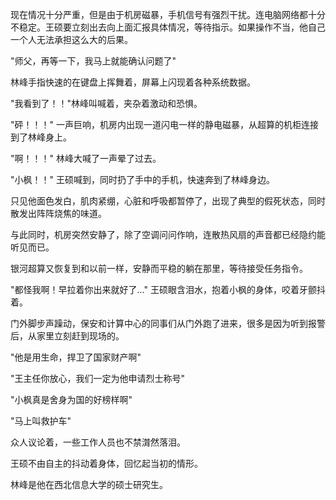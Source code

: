 
现在情况十分严重，但是由于机房磁暴，手机信号有强烈干扰。连电脑网络都十分不稳定。王硕要立刻出去向上面汇报具体情况，等待指示。如果操作不当，他自己一个人无法承担这么大的后果。

"师父，再等一下，我马上就能确认问题了"

林峰手指快速的在键盘上挥舞着，屏幕上闪现着各种系统数据。

"我看到了！！"林峰叫喊着，夹杂着激动和恐惧。

"砰！！！" 一声巨响，机房内出现一道闪电一样的静电磁暴，从超算的机柜连接到了林峰身上。

"啊！！！" 林峰大喊了一声晕了过去。

"小枫！！" 王硕喊到，同时扔了手中的手机，快速奔到了林峰身边。

只见他面色发白，肌肉紧绷，心脏和呼吸都暂停了，出现了典型的假死状态，同时散发出阵阵烧焦的味道。

与此同时，机房突然安静了，除了空调问问作响，连散热风扇的声音都已经隐约能听见而已。

银河超算又恢复到和以前一样，安静而平稳的躺在那里，等待接受任务指令。

"都怪我啊！早拉着你出来就好了..." 王硕眼含泪水，抱着小枫的身体，咬着牙颤抖着。

门外脚步声躁动，保安和计算中心的同事们从门外跑了进来，很多是因为听到报警后，从家里立刻赶到现场的。

"他是用生命，捍卫了国家财产啊"

"王主任你放心，我们一定为他申请烈士称号"

"小枫真是舍身为国的好榜样啊"

"马上叫救护车"

众人议论着，一些工作人员也不禁潸然落泪。

王硕不由自主的抖动着身体，回忆起当初的情形。

林峰是他在西北信息大学的硕士研究生。